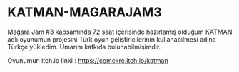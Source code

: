 # KATMAN-MAGARAJAM3

Mağara Jam #3 kapsamında 72 saat içerisinde hazırlamış olduğum KATMAN adlı oyunumun projesini Türk oyun geliştiricilerinin kullanabilmesi adına Türkçe yükledim. Umarım katkıda bulunabilmişimdir.

Oyunumun itch.io linki : https://cemckrc.itch.io/katman

